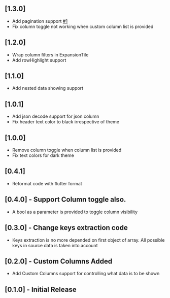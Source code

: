 ## [1.3.0]
- Add pagination support [#1](https://github.com/apgapg/json_table/issues/1)
- Fix column toggle not working when custom column list is provided

## [1.2.0]
- Wrap column filters in ExpansionTile
- Add rowHighlight support

## [1.1.0]
- Add nested data showing support

## [1.0.1]
- Add json decode support for json column
- Fix header text color to black irrespective of theme

## [1.0.0]
- Remove column toggle when column list is provided
- Fix text colors for dark theme

## [0.4.1]
- Reformat code with flutter format

## [0.4.0] - Support Column toggle also.
- A bool as a parameter is provided to toggle column visibility

## [0.3.0] - Change keys extraction code  
- Keys extraction is no more depended on first object of array. All possible keys in source data is taken into account

## [0.2.0] - Custom Columns Added  
- Add Custom Columns support for controlling what data is to be shown

## [0.1.0] - Initial Release
